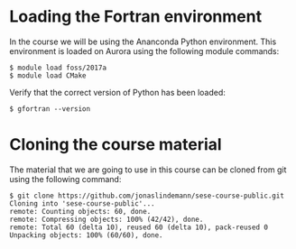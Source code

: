 # Loading the Fortran environment

In the course we will be using the Ananconda Python environment. This environment is loaded on Aurora using the following module commands:

    $ module load foss/2017a
    $ module load CMake

Verify that the correct version of Python has been loaded:

    $ gfortran --version

# Cloning the course material

The material that we are going to use in this course can be cloned from git using the following command:

    $ git clone https://github.com/jonaslindemann/sese-course-public.git
    Cloning into 'sese-course-public'...
    remote: Counting objects: 60, done.
    remote: Compressing objects: 100% (42/42), done.
    remote: Total 60 (delta 10), reused 60 (delta 10), pack-reused 0
    Unpacking objects: 100% (60/60), done.
